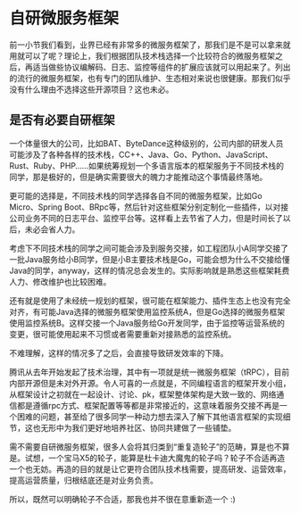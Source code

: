 # 自研微服务框架

前一小节我们看到，业界已经有非常多的微服务框架了，那我们是不是可以拿来就用就可以了呢？理论上，我们根据团队技术栈选择一个比较符合的微服务框架之后，再适当做些协议编解码、日志、监控等组件的扩展应该就可以用起来了。列出的流行的微服务框架，也有专门的团队维护、生态相对来说也很健康。那我们似乎没有什么理由不选择这些开源项目？这也未必。

## 是否有必要自研框架

一个体量很大的公司，比如BAT、ByteDance这种级别的，公司内部的研发人员可能涉及了各种各样的技术栈，CC++、Java、Go、Python、JavaScript、Rust、Ruby、PHP……如果统筹规划一个多语言版本的框架服务于不同技术栈的同学，那是极好的，但是确实需要很大的魄力才能推动这个事情最终落地。

更可能的选择是，不同技术栈的同学选择各自不同的微服务框架，比如Go Micro、Spring Boot、BRpc等，然后针对这些框架分别定制化一些插件，以对接公司业务不同的日志平台、监控平台等。这样看上去节省了人力，但是时间长了以后，未必会省人力。

考虑下不同技术栈的同学之间可能会涉及到服务交接，如工程团队小A同学交接了一批Java服务给小B同学，但是小B主要技术栈是Go，可能会想为什么不交接给懂Java的同学，anyway，这样的情况总会发生的。实际影响就是熟悉这些框架耗费人力、修改维护也比较困难。

还有就是使用了未经统一规划的框架，很可能在框架能力、插件生态上也没有完全对齐，有可能Java选择的微服务框架使用监控系统A，但是Go选择的微服务框架使用监控系统B。这样交接一个Java服务给Go开发同学，由于监控等运营系统的变更，很可能使用起来不习惯或者需要重新对接熟悉的监控系统。

不难理解，这样的情况多了之后，会直接导致研发效率的下降。

腾讯从去年开始发起了技术治理，其中有一项就是统一微服务框架（tRPC），目前内部开源但是未对外开源。令人可喜的一点就是，不同编程语言的框架开发小组，从框架设计之初就在一起设计、讨论、pk，框架整体架构是大致一致的、网络通信都是遵循rpc方式、框架配置等等都是非常接近的，这意味着服务交接不再是一个困难的问题，甚至给了很多同学一种动力想去深入了解下其他语言框架的实现细节，这也无形中为我们更好地培养社区、协同共建做了一些铺垫。

需不需要自研微服务框架，很多人会将其归类到“重复造轮子”的范畴，算是也不算是。试想，一个宝马X5的轮子，能算是杜卡迪大魔鬼的轮子吗？轮子不合适再造一个也无妨。再造的目的就是让它更符合团队技术栈需要，提高研发、运营效率，提高运营质量，归根结底还是对业务负责。

所以，既然可以明确轮子不合适，那我也并不很在意重新造一个 :)

